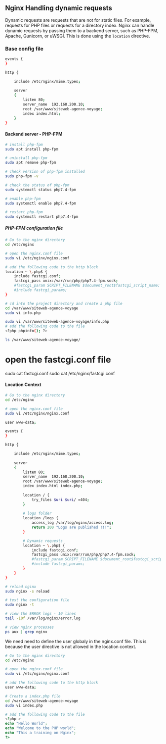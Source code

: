 ## Nginx Handling dynamic requests


Dynamic requests are requests that are not for static files. For example, requests for PHP files or requests for a directory index. Nginx can handle dynamic requests by passing them to a backend server, such as PHP-FPM, Apache, Gunicorn, or uWSGI. This is done using the `location` directive.

### Base config file
```bash
events {
}

http {

    include /etc/nginx/mime.types;
      
    server 
    {
        listen 80;
        server_name  192.168.200.10;
        root /var/www/siteweb-agence-voyage;
        index index.html;
    }
}
```

#### Backend server - PHP-FPM
```basH
# install php-fpm
sudo apt install php-fpm

# uninstall php-fpm
sudo apt remove php-fpm

# check version of php-fpm installed 
sudo php-fpm -v

# check the status of php-fpm
sudo systemctl status php7.4-fpm

# enable php-fpm
sudo systemctl enable php7.4-fpm

# restart php-fpm
sudo systemctl restart php7.4-fpm
```

##### PHP-FPM configuration file

```bash
# Go to the nginx directory
cd /etc/nginx

# open the nginx.conf file
sudo vi /etc/nginx/nginx.conf   

# add the following code to the http block
location ~ \.php$ {
    include fastcgi.conf;
    fastcgi_pass unix:/var/run/php/php7.4-fpm.sock;
    #fastcgi_param SCRIPT_FILENAME $document_root$fastcgi_script_name;
    #include fastcgi_params;
}

# cd into the project directory and create a php file
cd /var/www/siteweb-agence-voyage
sudo vi info.php

sudo vi /var/www/siteweb-agence-voyage/info.php
# add the following code to the file
<?php phpinfo(); ?> 

ls /var/www/siteweb-agence-voyage/
```




# open the fastcgi.conf file 
sudo cat fastcgi.conf
sudo cat /etc/nginx/fastcgi.conf



####  Location Context
```bash
# Go to the nginx directory
cd /etc/nginx

# open the nginx.conf file
sudo vi /etc/nginx/nginx.conf

user www-data;

events {
}

http {

    include /etc/nginx/mime.types;
      
    server 
    {
        listen 80;
        server_name  192.168.200.10;
        root /var/www/siteweb-agence-voyage;
        index index.html index.php;
        
        location / {
            try_files $uri $uri/ =404;
        }
    
        # logs folder
        location /logs {
            access_log /var/log/nginx/access.log;
            return 200 "Logs are published !!!"; 
        }

        # Dynamic requests
        location ~ \.php$ {
            include fastcgi.conf;
            fastcgi_pass unix:/var/run/php/php7.4-fpm.sock;
            #fastcgi_param SCRIPT_FILENAME $document_root$fastcgi_script_name;
            #include fastcgi_params;
        }
    }
}
```

```bash
# reload nginx
sudo nginx -s reload

# test the configuration file
sudo nginx -t

# view the ERROR logs - 10 lines
tail -10f /var/log/nginx/error.log

# view nginx processes
ps aux | grep nginx
```

We need need to define the user globaly in the nginx.conf file. This is because the user directive is not allowed in the location context. 

```bash
# Go to the nginx directory
cd /etc/nginx

# open the nginx.conf file
sudo vi /etc/nginx/nginx.conf

# add the following code to the http block
user www-data;
```

```bash
# Create a index.php file
cd /var/www/siteweb-agence-voyage
sudo vi index.php
```
```php
# add the following code to the file
<?php >
echo "Hello World";
echo "Welcome to the PHP world";
echo "This a training on Nginx";
?>
```
